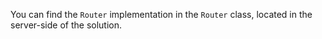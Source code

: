 You can find the `Router` implementation in the `Router` class, located in the server-side of the solution.